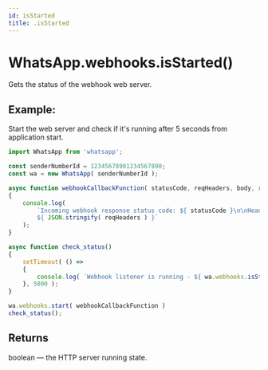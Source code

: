 ```yaml
---
id: isStarted
title: .isStarted
---
```


# WhatsApp.webhooks.isStarted()
Gets the status of the webhook web server.

## Example:
Start the web server and check if it's running after 5 seconds from application start.

```js
import WhatsApp from 'whatsapp';

const senderNumberId = 12345678901234567890;
const wa = new WhatsApp( senderNumberId );

async function webhookCallbackFunction( statusCode, reqHeaders, body, resp, err )
{
    console.log(
        `Incoming webhook response status code: ${ statusCode }\n\nHeaders:
        ${ JSON.stringify( reqHeaders ) }`
    );
}

async function check_status()
{
    setTimeout( () =>
    {
        console.log( `Webhook listener is running - ${ wa.webhooks.isStarted() }` );
    }, 5000 );
}

wa.webhooks.start( webhookCallbackFunction )
check_status();
```

## Returns
boolean — the HTTP server running state.
